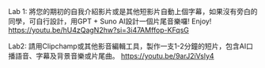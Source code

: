 Lab 1: 將您的期初的自我介紹影片或是其他短影片自動上個字幕，如果沒有旁白的同學，可自行設計，用GPT + Suno AI設計一個片尾音樂囉! Enjoy!
https://youtu.be/hU4zQagN2hw?si=3i47AMffop-KFqsG




Lab2: 請用Clipchamp或其他影音編輯工具，製作一支1-2分鐘的短片，包含AI口播語音、字幕及背景音樂或片尾曲。 
https://youtu.be/9arJ2iVsly4
